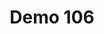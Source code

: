 ---
layout: launcher
title: "Demo 106"
permalink: /launcher/demo106/
demo: "https://ion-book.github.io/demo106/"
repo: "https://github.com/ion-book/demo106"
---